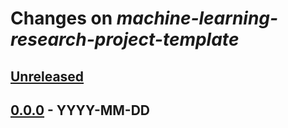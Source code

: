 # Changes on *machine-learning-research-project-template*

## [Unreleased]

## [0.0.0] - YYYY-MM-DD

[Unreleased]: https://github.com/ttyrho/machine-learning-research-project-template/compare/main...0.0.0
[0.0.0]: https://github.com/ttyrho/machine-learning-research-project-template/releases/tag/0.0.0
